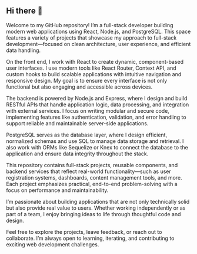 ## Hi there 👋

Welcome to my GitHub repository! I’m a full-stack developer building modern web applications using React, Node.js, and PostgreSQL. This space features a variety of projects that showcase my approach to full-stack development—focused on clean architecture, user experience, and efficient data handling.

On the front end, I work with React to create dynamic, component-based user interfaces. I use modern tools like React Router, Context API, and custom hooks to build scalable applications with intuitive navigation and responsive design. My goal is to ensure every interface is not only functional but also engaging and accessible across devices.

The backend is powered by Node.js and Express, where I design and build RESTful APIs that handle application logic, data processing, and integration with external services. I focus on writing modular and secure code, implementing features like authentication, validation, and error handling to support reliable and maintainable server-side applications.

PostgreSQL serves as the database layer, where I design efficient, normalized schemas and use SQL to manage data storage and retrieval. I also work with ORMs like Sequelize or Knex to connect the database to the application and ensure data integrity throughout the stack.

This repository contains full-stack projects, reusable components, and backend services that reflect real-world functionality—such as user registration systems, dashboards, content management tools, and more. Each project emphasizes practical, end-to-end problem-solving with a focus on performance and maintainability.

I’m passionate about building applications that are not only technically solid but also provide real value to users. Whether working independently or as part of a team, I enjoy bringing ideas to life through thoughtful code and design.

Feel free to explore the projects, leave feedback, or reach out to collaborate. I’m always open to learning, iterating, and contributing to exciting web development challenges.
